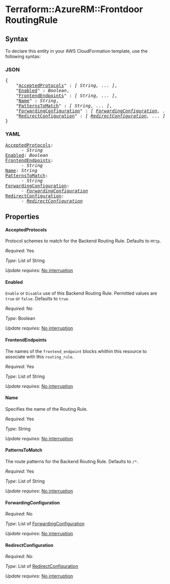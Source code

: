 # Terraform::AzureRM::Frontdoor RoutingRule

## Syntax

To declare this entity in your AWS CloudFormation template, use the following syntax:

### JSON

<pre>
{
    "<a href="#acceptedprotocols" title="AcceptedProtocols">AcceptedProtocols</a>" : <i>[ String, ... ]</i>,
    "<a href="#enabled" title="Enabled">Enabled</a>" : <i>Boolean</i>,
    "<a href="#frontendendpoints" title="FrontendEndpoints">FrontendEndpoints</a>" : <i>[ String, ... ]</i>,
    "<a href="#name" title="Name">Name</a>" : <i>String</i>,
    "<a href="#patternstomatch" title="PatternsToMatch">PatternsToMatch</a>" : <i>[ String, ... ]</i>,
    "<a href="#forwardingconfiguration" title="ForwardingConfiguration">ForwardingConfiguration</a>" : <i>[ <a href="routingrule-forwardingconfiguration.md">ForwardingConfiguration</a>, ... ]</i>,
    "<a href="#redirectconfiguration" title="RedirectConfiguration">RedirectConfiguration</a>" : <i>[ <a href="routingrule-redirectconfiguration.md">RedirectConfiguration</a>, ... ]</i>
}
</pre>

### YAML

<pre>
<a href="#acceptedprotocols" title="AcceptedProtocols">AcceptedProtocols</a>: <i>
      - String</i>
<a href="#enabled" title="Enabled">Enabled</a>: <i>Boolean</i>
<a href="#frontendendpoints" title="FrontendEndpoints">FrontendEndpoints</a>: <i>
      - String</i>
<a href="#name" title="Name">Name</a>: <i>String</i>
<a href="#patternstomatch" title="PatternsToMatch">PatternsToMatch</a>: <i>
      - String</i>
<a href="#forwardingconfiguration" title="ForwardingConfiguration">ForwardingConfiguration</a>: <i>
      - <a href="routingrule-forwardingconfiguration.md">ForwardingConfiguration</a></i>
<a href="#redirectconfiguration" title="RedirectConfiguration">RedirectConfiguration</a>: <i>
      - <a href="routingrule-redirectconfiguration.md">RedirectConfiguration</a></i>
</pre>

## Properties

#### AcceptedProtocols

Protocol schemes to match for the Backend Routing Rule. Defaults to `Http`.

_Required_: Yes

_Type_: List of String

_Update requires_: [No interruption](https://docs.aws.amazon.com/AWSCloudFormation/latest/UserGuide/using-cfn-updating-stacks-update-behaviors.html#update-no-interrupt)

#### Enabled

`Enable` or `Disable` use of this Backend Routing Rule. Permitted values are `true` or `false`. Defaults to `true`.

_Required_: No

_Type_: Boolean

_Update requires_: [No interruption](https://docs.aws.amazon.com/AWSCloudFormation/latest/UserGuide/using-cfn-updating-stacks-update-behaviors.html#update-no-interrupt)

#### FrontendEndpoints

The names of the `frontend_endpoint` blocks whithin this resource to associate with this `routing_rule`.

_Required_: Yes

_Type_: List of String

_Update requires_: [No interruption](https://docs.aws.amazon.com/AWSCloudFormation/latest/UserGuide/using-cfn-updating-stacks-update-behaviors.html#update-no-interrupt)

#### Name

Specifies the name of the Routing Rule.

_Required_: Yes

_Type_: String

_Update requires_: [No interruption](https://docs.aws.amazon.com/AWSCloudFormation/latest/UserGuide/using-cfn-updating-stacks-update-behaviors.html#update-no-interrupt)

#### PatternsToMatch

The route patterns for the Backend Routing Rule. Defaults to `/*`.

_Required_: Yes

_Type_: List of String

_Update requires_: [No interruption](https://docs.aws.amazon.com/AWSCloudFormation/latest/UserGuide/using-cfn-updating-stacks-update-behaviors.html#update-no-interrupt)

#### ForwardingConfiguration

_Required_: No

_Type_: List of <a href="routingrule-forwardingconfiguration.md">ForwardingConfiguration</a>

_Update requires_: [No interruption](https://docs.aws.amazon.com/AWSCloudFormation/latest/UserGuide/using-cfn-updating-stacks-update-behaviors.html#update-no-interrupt)

#### RedirectConfiguration

_Required_: No

_Type_: List of <a href="routingrule-redirectconfiguration.md">RedirectConfiguration</a>

_Update requires_: [No interruption](https://docs.aws.amazon.com/AWSCloudFormation/latest/UserGuide/using-cfn-updating-stacks-update-behaviors.html#update-no-interrupt)

